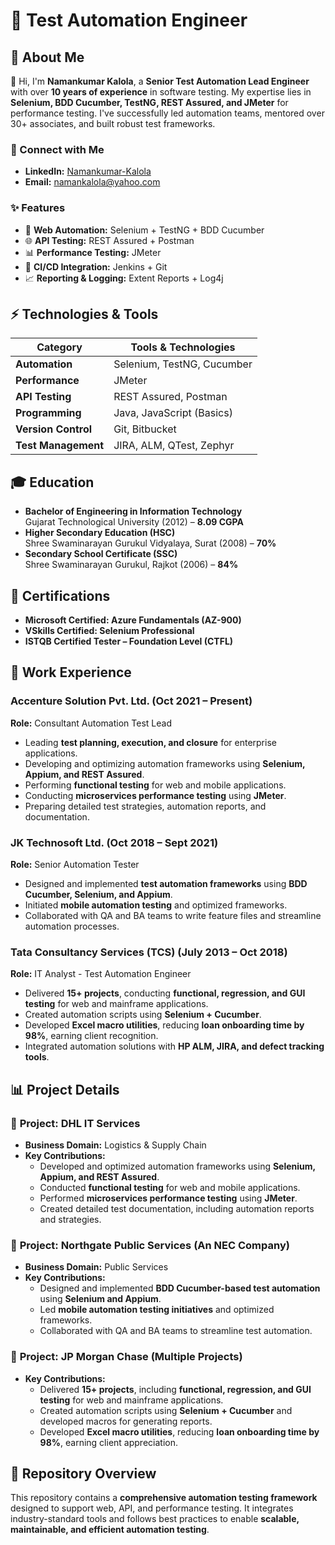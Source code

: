 # 🚀 Test Automation Engineer  

## 📌 About Me  
👋 Hi, I'm **Namankumar Kalola**, a **Senior Test Automation Lead Engineer** with over **10 years of experience** in software testing. My expertise lies in **Selenium, BDD Cucumber, TestNG, REST Assured, and JMeter** for performance testing. I've successfully led automation teams, mentored over 30+ associates, and built robust test frameworks.  

### 🔗 Connect with Me  
- **LinkedIn:** [Namankumar-Kalola](https://www.linkedin.com/in/namankumar-kalola-83648615/)  
- **Email:** [namankalola@yahoo.com](mailto:namankalola@yahoo.com)  

### ✨ Features  
- 🚀 **Web Automation:** Selenium + TestNG + BDD Cucumber  
- 🌐 **API Testing:** REST Assured + Postman  
- 📊 **Performance Testing:** JMeter  
- 🔄 **CI/CD Integration:** Jenkins + Git  
- 📈 **Reporting & Logging:** Extent Reports + Log4j  


## ⚡ Technologies & Tools  
| Category            | Tools & Technologies |
|--------------------|--------------------|
| **Automation**      | Selenium, TestNG, Cucumber |
| **Performance**     | JMeter |
| **API Testing**     | REST Assured, Postman |
| **Programming**     | Java, JavaScript (Basics) |
| **Version Control** | Git, Bitbucket |
| **Test Management** | JIRA, ALM, QTest, Zephyr |

## 🎓 Education  
- **Bachelor of Engineering in Information Technology**  
  Gujarat Technological University (2012) – **8.09 CGPA**  
- **Higher Secondary Education (HSC)**  
  Shree Swaminarayan Gurukul Vidyalaya, Surat (2008) – **70%**  
- **Secondary School Certificate (SSC)**  
  Shree Swaminarayan Gurukul, Rajkot (2006) – **84%**  

## 🏅 Certifications  
- **Microsoft Certified: Azure Fundamentals (AZ-900)**  
- **VSkills Certified: Selenium Professional**  
- **ISTQB Certified Tester – Foundation Level (CTFL)** 

## 💼 Work Experience  

### **Accenture Solution Pvt. Ltd.** (Oct 2021 – Present)  
**Role:** Consultant Automation Test Lead  
- Leading **test planning, execution, and closure** for enterprise applications.  
- Developing and optimizing automation frameworks using **Selenium, Appium, and REST Assured**.  
- Performing **functional testing** for web and mobile applications.  
- Conducting **microservices performance testing** using **JMeter**.  
- Preparing detailed test strategies, automation reports, and documentation.  

### **JK Technosoft Ltd.** (Oct 2018 – Sept 2021)  
**Role:** Senior Automation Tester  
- Designed and implemented **test automation frameworks** using **BDD Cucumber, Selenium, and Appium**.  
- Initiated **mobile automation testing** and optimized frameworks.  
- Collaborated with QA and BA teams to write feature files and streamline automation processes.  

### **Tata Consultancy Services (TCS)** (July 2013 – Oct 2018)  
**Role:** IT Analyst - Test Automation Engineer  
- Delivered **15+ projects**, conducting **functional, regression, and GUI testing** for web and mainframe applications.  
- Created automation scripts using **Selenium + Cucumber**.  
- Developed **Excel macro utilities**, reducing **loan onboarding time by 98%**, earning client recognition.  
- Integrated automation solutions with **HP ALM, JIRA, and defect tracking tools**.  

## 📊 Project Details  

### 📌 **Project: DHL IT Services**  
- **Business Domain:** Logistics & Supply Chain  
- **Key Contributions:**  
  - Developed and optimized automation frameworks using **Selenium, Appium, and REST Assured**.  
  - Conducted **functional testing** for web and mobile applications.  
  - Performed **microservices performance testing** using **JMeter**.  
  - Created detailed test documentation, including automation reports and strategies.  

### 📌 **Project: Northgate Public Services (An NEC Company)**  
- **Business Domain:** Public Services  
- **Key Contributions:**  
  - Designed and implemented **BDD Cucumber-based test automation** using **Selenium and Appium**.  
  - Led **mobile automation testing initiatives** and optimized frameworks.  
  - Collaborated with QA and BA teams to streamline test automation.  

### 📌 **Project: JP Morgan Chase (Multiple Projects)**  
- **Key Contributions:**  
  - Delivered **15+ projects**, including **functional, regression, and GUI testing** for web and mainframe applications.  
  - Created automation scripts using **Selenium + Cucumber** and developed macros for generating reports.  
  - Developed **Excel macro utilities**, reducing **loan onboarding time by 98%**, earning client appreciation.
 
## 📂 Repository Overview  
This repository contains a **comprehensive automation testing framework** designed to support web, API, and performance testing. It integrates industry-standard tools and follows best practices to enable **scalable, maintainable, and efficient automation testing**. 
